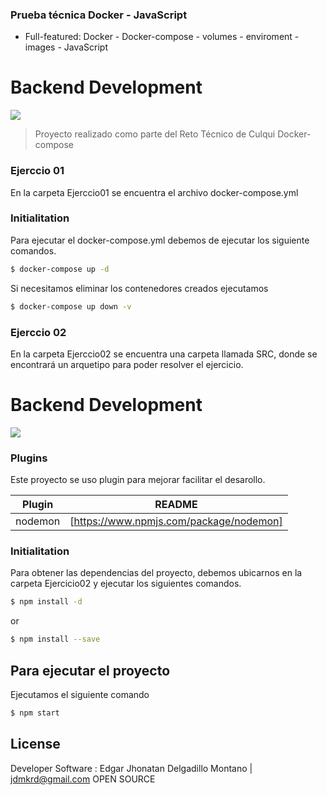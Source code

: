 ### Prueba técnica Docker - JavaScript

-  Full-featured: Docker - Docker-compose - volumes - enviroment - images - JavaScript

# Backend Development

![](https://www.arsys.es/blog/file/uploads/2019/03/docker-01.jpg)

> Proyecto realizado como parte del Reto Técnico de Culqui
> Docker-compose

### Ejerccio 01

En la carpeta Ejerccio01 se encuentra el archivo docker-compose.yml

### Initialitation

Para ejecutar el docker-compose.yml debemos de ejecutar los siguiente comandos.

```sh
$ docker-compose up -d
```

Si necesitamos eliminar los contenedores creados ejecutamos

```sh
$ docker-compose up down -v
```

### Ejerccio 02

En la carpeta Ejerccio02 se encuentra una carpeta llamada SRC, donde se encontrará un arquetipo para poder resolver el ejercicio.

# Backend Development

![](https://soyhorizonte.com/wp-content/uploads/2020/10/Javascript-by-SoyHorizonte.jpg)

### Plugins

Este proyecto se uso plugin para mejorar facilitar el desarollo.

| Plugin  | README                                  |
| ------- | --------------------------------------- |
| nodemon | [https://www.npmjs.com/package/nodemon] |

### Initialitation

Para obtener las dependencias del proyecto, debemos ubicarnos en la carpeta Ejercicio02 y ejecutar los siguientes comandos.

```sh
$ npm install -d
```

or

```sh
$ npm install --save
```

## Para ejecutar el proyecto

Ejecutamos el siguiente comando

```sh
$ npm start
```

## License

Developer Software : Edgar Jhonatan Delgadillo Montano | jdmkrd@gmail.com
OPEN SOURCE
